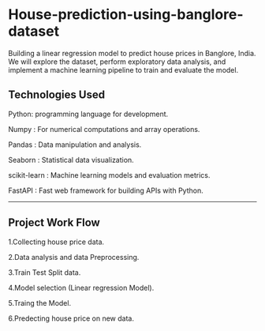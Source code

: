 # House-prediction-using-banglore-dataset

Building a linear regression model to predict house prices in Banglore, India. We will explore the dataset, perform exploratory data analysis, and implement a machine learning pipeline to train and evaluate the model.

Technologies Used
-------------------------------------------
Python: programming language for development.

Numpy : For numerical computations and array operations.

Pandas : Data manipulation and analysis.

Seaborn : Statistical data visualization.

scikit-learn : Machine learning models and evaluation metrics.

FastAPI : Fast web framework for building APIs with Python.

-----------------------------------------------

Project Work Flow
--------------------------------
1.Collecting house price data.

2.Data analysis and data Preprocessing.

3.Train Test Split data.

4.Model selection (Linear regression Model).

5.Traing the Model.

6.Predecting house price on new data.


